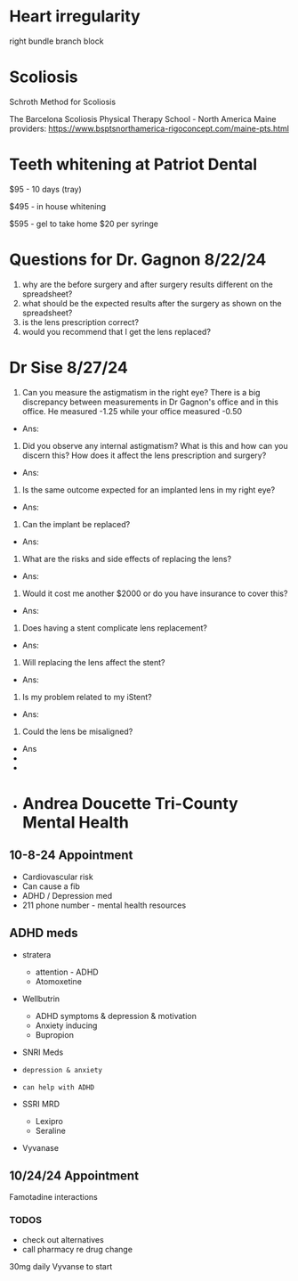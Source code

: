 
# Heart irregularity 
right bundle branch block 
 
# Scoliosis
Schroth Method for Scoliosis 

The Barcelona Scoliosis Physical Therapy School - North America
Maine providers:
https://www.bsptsnorthamerica-rigoconcept.com/maine-pts.html


# Teeth whitening at Patriot Dental 

$95 - 10 days (tray)

$495 - in house whitening 

$595 - gel to take home 
$20 per syringe 

# Questions for Dr. Gagnon 8/22/24
1. why are the before surgery and after surgery results different on the spreadsheet?
2. what should be the expected results after the surgery as shown on the spreadsheet?
3. is the lens prescription correct?
4. would you recommend that I get the lens replaced?

# Dr Sise 8/27/24

1. Can you measure the astigmatism in the right eye? There is a big discrepancy between measurements in Dr Gagnon's office and in this office. He measured -1.25 while your office measured -0.50
- Ans:
1. Did you observe any internal astigmatism? What is this and how can you discern this? How does it affect the lens prescription and surgery?
- Ans: 
1. Is the same outcome expected for an implanted lens in my right eye?
- Ans:
1. Can the implant be replaced?
- Ans:
1. What are the risks and side effects of replacing the lens?
- Ans:
1. Would it cost me another $2000 or do you have insurance to cover this?
- Ans:
1. Does having a stent complicate lens  replacement? 
- Ans:
1. Will replacing the lens affect the stent? 
- Ans:
1. Is my problem related to my iStent?
- Ans:
1. Could the lens be misaligned?
- Ans
- 
- 
- # Andrea Doucette Tri-County Mental Health 


## 10-8-24 Appointment 
 - Cardiovascular risk
 - Can cause a fib
 - ADHD / Depression med
- 211 phone number - mental health resources 
## ADHD meds
- stratera
   - attention - ADHD
   - Atomoxetine
- Wellbutrin
  - ADHD symptoms & depression & motivation
  - Anxiety inducing 
  - Bupropion 

- SNRI Meds
-     depression & anxiety 
-     can help with ADHD 
- SSRI MRD
	- Lexipro 
	- Seraline	
- Vyvanase
	
## 10/24/24 Appointment 

Famotadine interactions


### TODOS
- check out alternatives
- call pharmacy re drug change


30mg daily Vyvanse to start 


